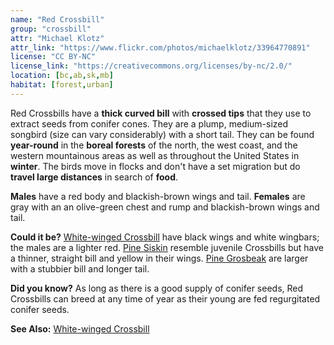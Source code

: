 ```yaml
---
name: "Red Crossbill"
group: "crossbill"
attr: "Michael Klotz"
attr_link: "https://www.flickr.com/photos/michaelklotz/33964770891"
license: "CC BY-NC"
license_link: "https://creativecommons.org/licenses/by-nc/2.0/"
location: [bc,ab,sk,mb]
habitat: [forest,urban]
---
```

Red Crossbills have a **thick curved bill** with **crossed tips** that they use to extract seeds from conifer cones. They are a plump, medium-sized songbird (size can vary considerably) with a short tail. They can be found **year-round** in the **boreal forests** of the north, the west coast, and the western mountainous areas as well as throughout the United States in **winter**. The birds move in flocks and don't have a set migration but do **travel large distances** in search of **food**.

**Males** have a red body and blackish-brown wings and tail. **Females** are gray with an an olive-green chest and rump and blackish-brown wings and tail.

**Could it be?** [White-winged Crossbill](/birds/whitewcbill/) have black wings and white wingbars; the males are a lighter red. [Pine Siskin](/birds/pinesisk/) resemble juvenile Crossbills but have a thinner, straight bill and yellow in their wings. [Pine Grosbeak](/birds/pinegros/) are larger with a stubbier bill and longer tail.

**Did you know?** As long as there is a good supply of conifer seeds, Red Crossbills can breed at any time of year as their young are fed regurgitated conifer seeds.

<!-- generated, do not edit -->
**See Also:**
[White-winged Crossbill](/birds/whitewcbill/)
